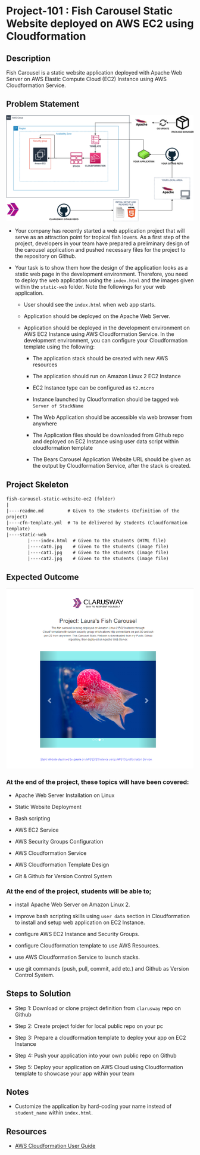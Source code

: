 # Project-101 : Fish Carousel Static Website deployed on AWS EC2 using Cloudformation

## Description
Fish Carousel is a static website application deployed with Apache Web Server on AWS Elastic Compute Cloud (EC2) Instance using AWS Cloudformation Service. 

## Problem Statement

![Project_101](Pro_Project_101.png)

- Your company has recently started a web application project that will serve as an attraction point for tropical fish lovers. As a first step of the project, developers in your team have prepared a preliminary design of the carousel application and pushed necessary files for the project to the repository on Github. 

- Your task is to show them how the design of the application looks as a static web page in the development environment. Therefore, you need to deploy the web application using the `index.html` and the images given within the `static-web` folder. Note the followings for your web application.
   
   - User should see the `index.html` when web app starts.

   - Application should be deployed on the Apache Web Server.

   - Application should be deployed in the development environment on AWS EC2 Instance using AWS Cloudformation Service. In the development environment, you can configure your Cloudformation template using the following:

      - The application stack should be created with new AWS resources 
   
      - The application should run on Amazon Linux 2 EC2 Instance

      - EC2 Instance type can be configured as `t2.micro`

      - Instance launched by Cloudformation should be tagged `Web Server of StackName` 

      - The Web Application should be accessible via web browser from anywhere

      - The Application files should be downloaded from Github repo and deployed on EC2 Instance using user data script within cloudformation template 

      - The Bears Carousel Application Website URL should be given as the output by Cloudformation Service, after the stack is created.

## Project Skeleton 

```
fish-carousel-static-website-ec2 (folder)
|
|----readme.md         # Given to the students (Definition of the project)          
|----cfn-template.yml  # To be delivered by students (Cloudformation template)
|----static-web
        |----index.html  # Given to the students (HTML file)
        |----cat0.jpg    # Given to the students (image file)
        |----cat1.jpg    # Given to the students (image file)
        |----cat2.jpg    # Given to the students (image file)
```

## Expected Outcome

![Project 101 : Fish Carousel Application Snapshot](./project-101-snapshot.png)

### At the end of the project, these topics will have been covered:

- Apache Web Server Installation on Linux

- Static Website Deployment

- Bash scripting

- AWS EC2 Service

- AWS Security Groups Configuration

- AWS Cloudformation Service

- AWS Cloudformation Template Design

- Git & Github for Version Control System

### At the end of the project, students will be able to;

- install Apache Web Server on Amazon Linux 2.

- improve bash scripting skills using `user data` section in Cloudformation to install and setup web application on EC2 Instance.

- configure AWS EC2 Instance and Security Groups.

- configure Cloudformation template to use AWS Resources.

- use AWS Cloudformation Service to launch stacks.

- use git commands (push, pull, commit, add etc.) and Github as Version Control System.

## Steps to Solution
  
- Step 1: Download or clone project definition from `clarusway` repo on Github 

- Step 2: Create project folder for local public repo on your pc

- Step 3: Prepare a cloudformation template to deploy your app on EC2 Instance

- Step 4: Push your application into your own public repo on Github

- Step 5: Deploy your application on AWS Cloud using Cloudformation template to showcase your app within your team

## Notes

- Customize the application by hard-coding your name instead of `student_name` within `index.html`.

## Resources

- [AWS Cloudformation User Guide](https://docs.aws.amazon.com/AWSCloudFormation/latest/UserGuide/Welcome.html)
